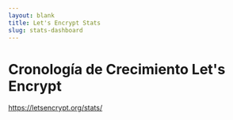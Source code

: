 ```yaml
---
layout: blank
title: Let's Encrypt Stats
slug: stats-dashboard
---
```

<!-- This is used as a full-screen display by various parties, including
     (minimally) Mozilla. Please check with the committers before removing. -->

<div class="dashboard">
  <div class="figure">
    <h1>Cronolog&iacute;a de Crecimiento Let's Encrypt</h1>
    <div id="combinedTimeline" title="Cronolog&iacute;a de Emici&oacute;n" class="statsgraph">
  </div>

  <p><a href="/stats/">https://letsencrypt.org/stats/</a></p>
</div>

<script src="/js/stats.js"></script>
<script src="/js/plotly-min.js"></script>
